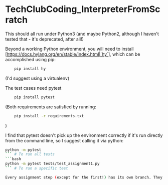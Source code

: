 # TechClubCoding_InterpreterFromScratch

This should all run under Python3 (and maybe Python2, although I haven't tested that - it's deprecated, after all!)

Beyond a working Python environment, you will need to install  [https://docs.hylang.org/en/stable/index.html|`hy`], which can be accomplished using pip:
```bash
	pip install hy
```
(I'd suggest using a virtualenv)

The test cases need pytest
```bash
	pip install pytest
```

(Both requirements are satisfied by running:
```bash
	pip install -r requirements.txt
```
)

I find that pytest doesn't pick up the environment correctly if it's run directly from the command line, so I suggest calling it via python:
```bash
python -m pytest 
``` # To run all tests
```bash
python -m pytest tests/test_assignment1.py
``` # To run a specific test

Every assignment step (except for the first!) has its own branch. They have (I hope!) obvious names
